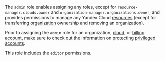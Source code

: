 The `admin` role enables assigning any roles, except for `resource-manager.clouds.owner` and `organization-manager.organizations.owner`, and provides permissions to manage any Yandex Cloud [resources](../../resource-manager/concepts/resources-hierarchy.md) (except for transferring [organization](../../organization/concepts/organization.md) ownership and removing an organization).

Prior to assigning the `admin` role for an organization, [cloud](../../resource-manager/concepts/resources-hierarchy.md#cloud), or [billing account](../../billing/concepts/billing-account.md), make sure to check out the information on protecting [privileged accounts](../../security/standard/all.md#privileged-users).

This role includes the `editor` permissions.
